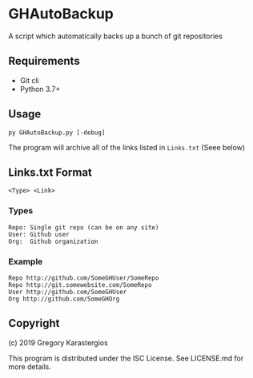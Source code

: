 # GHAutoBackup
A script which automatically backs up a bunch of git repositories

## Requirements
* Git cli
* Python 3.7+

## Usage
	py GHAutoBackup.py [-debug]

The program will archive all of the links listed in `Links.txt` (Seee below)

## Links.txt Format

    <Type> <Link>

### Types

    Repo: Single git repo (can be on any site)
    User: Github user
    Org:  Github organization

### Example
    Repo http://github.com/SomeGHUser/SomeRepo
    Repo http://git.somewebsite.com/SomeRepo
    User http://github.com/SomeGHUser
    Org http://github.com/SomeGHOrg
	
## Copyright
(c) 2019 Gregory Karastergios

This program is distributed under the ISC License. See LICENSE.md for more details.